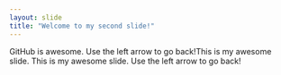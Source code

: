 ```yaml
---
layout: slide
title: "Welcome to my second slide!"
---
```

GitHub is awesome.
Use the left arrow to go back!This is my awesome slide.
This is my awesome slide.
Use the left arrow to go back!
